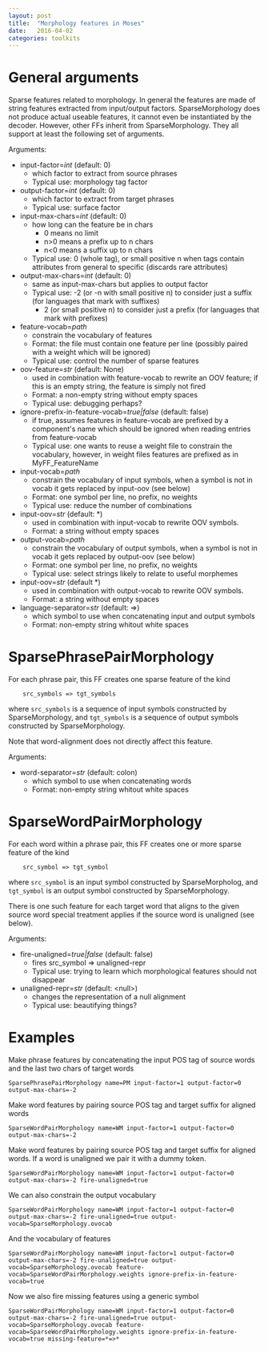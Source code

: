 ```yaml
---
layout: post
title:  "Morphology features in Moses"
date:   2016-04-02
categories: toolkits
---
```


# General arguments

Sparse features related to morphology. In general the features are made of string features extracted from input/output factors.
SparseMorphology does not produce actual useable features, it cannot even be instantiated by the decoder.
However, other FFs inherit from SparseMorphology. They all support at least the following set of arguments.

Arguments:

* input-factor=*int*  (default: 0)
    - which factor to extract from source phrases
    - Typical use: morphology tag factor
* output-factor=*int*  (default: 0)
    - which factor to extract from target phrases
    - Typical use: surface factor
* input-max-chars=*int*  (default: 0)
   - how long can the feature be in chars
       - 0 means no limit
       - n>0 means a prefix up to n chars
       - n<0 means a suffix up to n chars
   - Typical use: 0 (whole tag), or small positive n when tags contain attributes from general to specific (discards rare attributes)
* output-max-chars=*int*  (default: 0)
   - same as input-max-chars but applies to output factor
   - Typical use: -2 (or -n with small positive n) to consider just a suffix (for languages that mark with suffixes)
       - 2 (or small positive n) to consider just a prefix (for languages that mark with prefixes)
* feature-vocab=*path*
   - constrain the vocabulary of features
   - Format: the file must contain one feature per line (possibly paired with a weight which will be ignored)
   - Typical use: control the number of sparse features
* oov-feature=*str*  (default: None)
   - used in combination with feature-vocab to rewrite an OOV feature; if this is an empty string, the feature is simply not fired
   - Format: a non-empty string without empty spaces
   - Typical use: debugging perhaps?
* ignore-prefix-in-feature-vocab=*true\|false*  (default: false)
   - if true, assumes features in feature-vocab are prefixed by a component\'s name which should be ignored when reading entries from feature-vocab
   - Typical use: one wants to reuse a weight file to constrain the vocabulary, however, in weight files features are prefixed as in MyFF\_FeatureName
* input-vocab=*path*
   - constrain the vocabulary of input symbols, when a symbol is not in vocab it gets replaced by input-oov (see below)
   - Format: one symbol per line, no prefix, no weights
   - Typical use: reduce the number of combinations
* input-oov=*str*  (default: \*)
   - used in combination with input-vocab to rewrite OOV symbols.
   - Format: a string without empty spaces
* output-vocab=*path*
   - constrain the vocabulary of output symbols, when a symbol is not in vocab it gets replaced by output-oov (see below)
   - Format: one symbol per line, no prefix, no weights
   - Typical use: select strings likely to relate to useful morphemes
* input-oov=*str*  (default \*)
   - used in combination with output-vocab to rewrite OOV symbols.
   - Format: a string without empty spaces
* language-separator=*str*  (default: =>)
   - which symbol to use when concatenating input and output symbols
   - Format: non-empty string whitout white spaces

# SparsePhrasePairMorphology


For each phrase pair, this FF creates one sparse feature of the kind
        
        src_symbols => tgt_symbols

where `src_symbols` is a sequence of input symbols constructed by SparseMorphology, 
and `tgt_symbols` is a sequence of output symbols constructed by SparseMorphology.

Note that word-alignment does not directly affect this feature.
  
Arguments:

* word-separator=*str*  (default: colon)
   - which symbol to use when concatenating words
   - Format: non-empty string whitout white spaces

# SparseWordPairMorphology


For each word within a phrase pair, this FF creates one or more sparse feature of the kind

        src_symbol => tgt_symbol 

where `src_symbol` is an input symbol constructed by SparseMorpholog, 
and `tgt_symbol` is an output symbol constructed by SparseMorphology.

There is one such feature for each target word that aligns to the given source word special treatment applies if the source word is unaligned (see below).
 
Arguments:

* fire-unaligned=*true\|false*  (default: false)
   - fires src_symbol => unaligned-repr
   - Typical use: trying to learn which morphological features should not disappear 
* unaligned-repr=*str*  (default: \<null\>)
   - changes the representation of a null alignment
   - Typical use: beautifying things?


# Examples
 
Make phrase features by concatenating the input POS tag of source words and the last two chars of target words


    SparsePhrasePairMorphology name=PM input-factor=1 output-factor=0 output-max-chars=-2


Make word features by pairing source POS tag and target suffix for aligned words


    SparseWordPairMorphology name=WM input-factor=1 output-factor=0 output-max-chars=-2 


Make word features by pairing source POS tag and target suffix for aligned words. If a word is unaligned we pair it with a dummy token.


    SparseWordPairMorphology name=WM input-factor=1 output-factor=0 output-max-chars=-2 fire-unaligned=true


We can also constrain the output vocabulary


    SparseWordPairMorphology name=WM input-factor=1 output-factor=0 output-max-chars=-2 fire-unaligned=true output-vocab=SparseMorphology.ovocab


And the vocabulary of features


    SparseWordPairMorphology name=WM input-factor=1 output-factor=0 output-max-chars=-2 fire-unaligned=true output-vocab=SparseMorphology.ovocab feature-vocab=SparseWordPairMorphology.weights ignore-prefix-in-feature-vocab=true


Now we also fire missing features using a generic symbol 


    SparseWordPairMorphology name=WM input-factor=1 output-factor=0 output-max-chars=-2 fire-unaligned=true output-vocab=SparseMorphology.ovocab feature-vocab=SparseWordPairMorphology.weights ignore-prefix-in-feature-vocab=true missing-feature=*=>*



